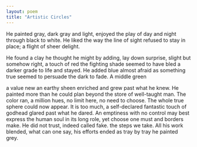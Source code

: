 ```yaml
---
layout: poem
title: "Artistic Circles"
---
```


He painted gray,
dark gray and light,
enjoyed the play
of day and night
through black to white.
He liked the way
the line of sight
refused to stay
in place; a flight
of sheer delight.

He found a clay
he thought he might
by adding, lay
down surprise, slight
but somehow right,
a touch of red
the fighting shade
seemed to have bled
a darker grade
to life and stayed.
	He added blue
almost afraid
as something true
seemed to persuade
the dark to fade.
A middle green

a value new
an earthy sheen
enriched  and grew
past what he knew.
He painted more
than he could plan
beyond the store
of well-taught man.
The color ran,
a million hues,
no limit here,
no need to choose.
The whole true sphere
could now appear.
It is too much,
a self-declared
fantastic touch
of godhead glared
past what he dared.
An emptiness
with no control
may best express
the human soul
in its long role,
yet choose one must
and borders make.
He did not trust,
indeed called fake.
the steps we take.
All his work blended,
what can one say,
his efforts ended
as tray by tray
he painted grey.
